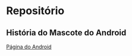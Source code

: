 # Repositório
## História do Mascote do Android
<a href="https://historia-do-android-zeta.vercel.app/" target="_blank">Página do Android</a>
